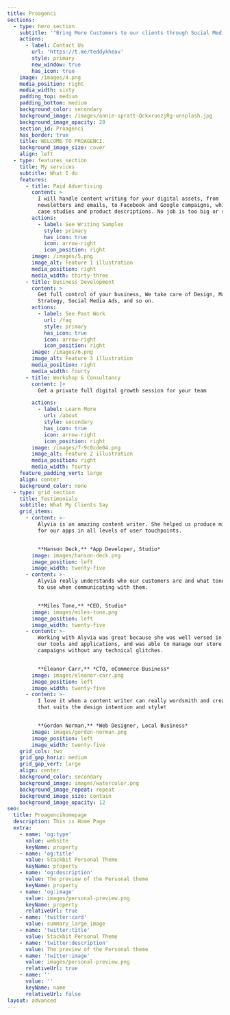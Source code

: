 ```yaml
---
title: Proagenci
sections:
  - type: hero_section
    subtitle: '"Bring More Customers to our clients through Social Media Advertising."'
    actions:
      - label: Contact Us
        url: 'https://t.me/teddykheav'
        style: primary
        new_window: true
        has_icon: true
    image: /images/4.png
    media_position: right
    media_width: sixty
    padding_top: medium
    padding_bottom: medium
    background_color: secondary
    background_image: /images/annie-spratt-QckxruozjRg-unsplash.jpg
    background_image_opacity: 20
    section_id: Proagenci
    has_border: true
    title: WELCOME TO PROAGENCI.
    background_image_size: cover
    align: left
  - type: features_section
    title: My services
    subtitle: What I do
    features:
      - title: Paid Advertising
        content: >
          I will handle content writing for your digital assets, from
          newsletters and emails, to Facebook and Google campaigns, whitepapers,
          case studies and product descriptions. No job is too big or small!
        actions:
          - label: See Writing Samples
            style: primary
            has_icon: true
            icon: arrow-right
            icon_position: right
        image: /images/5.png
        image_alt: Feature 1 illustration
        media_position: right
        media_width: thirty-three
      - title: Business Development
        content: >
          Get full control of your business, We take care of Design, Marketing
          Strategy, Social Media Ads, and so on.
        actions:
          - label: See Past Work
            url: /faq
            style: primary
            has_icon: true
            icon: arrow-right
            icon_position: right
        image: /images/6.png
        image_alt: Feature 3 illustration
        media_position: right
        media_width: fourty
      - title: Workshop & Consultancy
        content: |+
          Get a private full digital growth session for your team

        actions:
          - label: Learn More
            url: /about
            style: secondary
            has_icon: true
            icon: arrow-right
            icon_position: right
        image: /images/7-9c0cde04.png
        image_alt: Feature 2 illustration
        media_position: right
        media_width: fourty
    feature_padding_vert: large
    align: center
    background_color: none
  - type: grid_section
    title: Testimonials
    subtitle: What My Clients Say
    grid_items:
      - content: >-
          Alyvia is an amazing content writer. She helped us produce microcopy
          for our apps in all levels of user touchpoints.


          **Hanson Deck,** *App Developer, Studio*
        image: images/hanson-deck.png
        image_position: left
        image_width: twenty-five
      - content: >-
          Alyvia really understands who our customers are and what tone of voice
          to use when communicating with them.


          **Miles Tone,** *CEO, Studio*
        image: images/miles-tone.png
        image_position: left
        image_width: twenty-five
      - content: >-
          Working with Alyvia was great because she was well versed in all of
          our tools and applications, and was able to manage our store and
          campaigns without any technical glitches.


          **Eleanor Carr,** *CTO, eCommerce Business*
        image: images/eleanor-carr.png
        image_position: left
        image_width: twenty-five
      - content: >-
          I love it when a content writer can really wordsmith and create copy
          that suits the design intention and style!


          **Gordon Norman,** *Web Designer, Local Business*
        image: images/gordon-norman.png
        image_position: left
        image_width: twenty-five
    grid_cols: two
    grid_gap_horiz: medium
    grid_gap_vert: large
    align: center
    background_color: secondary
    background_image: images/watercolor.png
    background_image_repeat: repeat
    background_image_size: contain
    background_image_opacity: 12
seo:
  title: Proagencihomepage
  description: This is Home Page
  extra:
    - name: 'og:type'
      value: website
      keyName: property
    - name: 'og:title'
      value: Stackbit Personal Theme
      keyName: property
    - name: 'og:description'
      value: The preview of the Personal theme
      keyName: property
    - name: 'og:image'
      value: images/personal-preview.png
      keyName: property
      relativeUrl: true
    - name: 'twitter:card'
      value: summary_large_image
    - name: 'twitter:title'
      value: Stackbit Personal Theme
    - name: 'twitter:description'
      value: The preview of the Personal theme
    - name: 'twitter:image'
      value: images/personal-preview.png
      relativeUrl: true
    - name: ''
      value: ''
      keyName: name
      relativeUrl: false
layout: advanced
---
```

